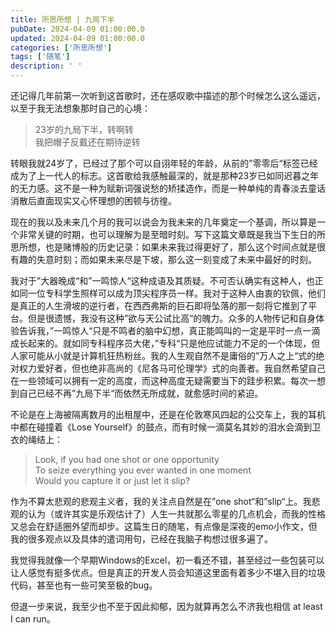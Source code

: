 ```yaml
---
title: 所思所想 | 九局下半
pubDate: 2024-04-09 01:00:00.0
updated: 2024-04-09 01:00:00.0
categories: ['所思所想']
tags: ['随笔']
description: ' '
---
```


还记得几年前第一次听到这首歌时，还在感叹歌中描述的那个时候怎么这么遥远，以至于我无法想象那时自己的心境：

>23岁的九局下半，转啊转<br>
>我把帽子反戴还在期待逆转

转眼我就24岁了，已经过了那个可以自诩年轻的年龄，从前的”零零后“标签已经成为了上一代人的标志。这首歌给我感触最深的，就是那种23岁已如同迟暮之年的无力感。这不是一种为赋新词强说愁的矫揉造作，而是一种单纯的青春淡去童话消散后直面现实又心怀理想的困顿与彷徨。

现在的我以及未来几个月的我可以说会为我未来的几年奠定一个基调，所以算是一个非常关键的时期，也可以理解为是至暗时刻。写下这篇文章既是我当下生日的所思所想，也是赌博般的历史记录：如果未来我过得更好了，那么这个时间点就是很有趣的失意时刻；而如果未来尽是下坡，那么这一刻变成了未来中最好的时刻。

我对于”大器晚成“和”一鸣惊人“这种成语及其质疑。不可否认确实有这种人，也正如同一位专科学生照样可以成为顶尖程序员一样。我对于这种人由衷的钦佩，他们是真正的人生滑坡的逆行者，在西西弗斯的巨石即将坠落的那一刻将它推到了平台。但是很遗憾，我没有这种”欲与天公试比高“的魄力。众多的人物传记和自身体验告诉我，”一鸣惊人“只是不鸣者的脑中幻想，真正能鸣叫的一定是平时一点一滴成长起来的。就如同专科程序员大佬，”专科“只是他应试能力不足的一个体现，但人家可能从小就是计算机狂热粉丝。我的人生观自然不是庸俗的”万人之上“式的绝对权力爱好者，但也绝非高尚的《尼各马可伦理学》式的向善者。我自然希望自己在一些领域可以拥有一定的高度，而这种高度无疑需要当下的跬步积累。每次一想到自己已经不再”九局下半“而依然无所成就，就愈感时间的紧迫。

不论是在上海被隔离数月的出租屋中，还是在伦敦寒风四起的公交车上，我的耳机中都在碰撞着《Lose Yourself》的鼓点，而有时候一滴莫名其妙的泪水会滴到卫衣的绳结上：

>Look, if you had one shot or one opportunity<br>
To seize everything you ever wanted in one moment<br>
Would you capture it or just let it slip?

作为不算太悲观的悲观主义者，我的关注点自然是在”one shot“和”slip“上。我悲观的认为（或许其实是乐观估计了）人生一共就那么零星的几点机会，而我的性格又总会在舒适圈外望而却步。这篇生日的随笔，有点像是深夜的emo小作文，但我的很多观点以及具体的遣词用句，已经在我脑子构想过很多遍了。

我觉得我就像一个早期Windows的Excel，初一看还不错，甚至经过一些包装可以让人感觉有挺多优点。但是真正的开发人员会知道这里面有着多少不堪入目的垃圾代码，甚至也有一些可笑至极的bug。

但退一步来说，我至少也不至于因此抑郁，因为就算再怎么不济我也相信 at least I can run。
